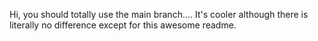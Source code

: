 Hi, you should totally use the main branch.... It's cooler although there is literally no difference except for this awesome readme.

